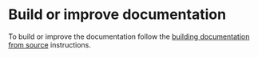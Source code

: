# Build or improve documentation

To build or improve the documentation follow the [building documentation from source](https://joseluisq.github.io/gimage/build-documentation) instructions.
